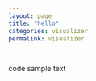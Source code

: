 ```yaml
---
layout: page
title: "hello"
categories: visualizer
permalink: visualizer

---
```


code sample text
